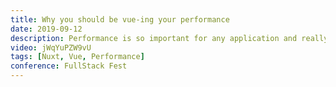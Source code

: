 ```yaml
---
title: Why you should be vue-ing your performance
date: 2019-09-12
description: Performance is so important for any application and really we all should be vueing it a little more. This lightening talk covers some tips to help you improve your performance of your Vue and Nuxt application.
video: jWqYuPZW9vU
tags: [Nuxt, Vue, Performance]
conference: FullStack Fest
---
```

